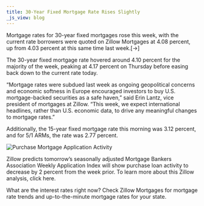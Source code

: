 ```yaml
---
title: 30-Year Fixed Mortgage Rate Rises Slightly
_js_view: blog
---
```


Mortgage rates for 30-year fixed mortgages rose this week, with the current rate borrowers were quoted on Zillow Mortgages at 4.08 percent, up from 4.03 percent at this same time last week.[->]

The 30-year fixed mortgage rate hovered around 4.10 percent for the majority of the week, peaking at 4.17 percent on Thursday before easing back down to the current rate today.

“Mortgage rates were subdued last week as ongoing geopolitical concerns and economic softness in Europe encouraged investors to buy U.S. mortgage-backed securities as a safe haven,” said Erin Lantz, vice president of mortgages at Zillow. “This week, we expect international headlines, rather than U.S. economic data, to drive any meaningful changes to mortgage rates.”

Additionally, the 15-year fixed mortgage rate this morning was 3.12 percent, and for 5/1 ARMs, the rate was 2.77 percent.

![Purchase Mortgage Application Activity](http://cdn1.blog-media.zillowstatic.com/1/08-12-14-950AM-bb5ef9.png)

Zillow predicts tomorrow’s seasonally adjusted Mortgage Bankers Association Weekly Application Index will show purchase loan activity to decrease by 2 percent from the week prior. To learn more about this Zillow analysis, click here.

What are the interest rates right now? Check Zillow Mortgages for mortgage rate trends and up-to-the-minute mortgage rates for your state.
